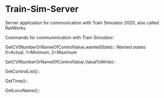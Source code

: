 # Train-Sim-Server
Server application for communication with Train Simulator 2020, also called RailWorks. 

Commands for communinication with Train Simulator:

  GetCV(NumberOrNameOfControlValue,wantedState)::  Wanted states: 0=Actual, 1=Minimum, 2=Maximum
	
  SetCV(NumberOrNameOfControlValue,ValueToWrite)::
	
  GetControlList()::
	
  GetTime()::
	
  GetLocoName()::
